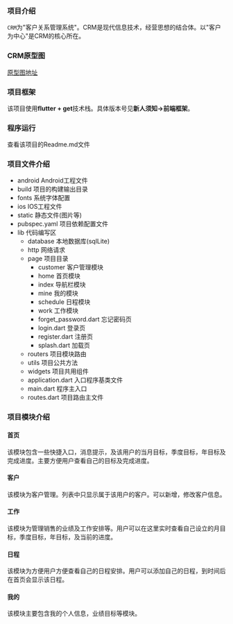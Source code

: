 ### 项目介绍
`CRM`为"客户关系管理系统"。CRM是现代信息技术，经营思想的结合体。以"客户为中心"是CRM的核心所在。

### CRM原型图
[原型图地址](https://axhub.im/pro/10ca83e4bf92612b/#g=1&p=0_0%E7%99%BB%E5%BD%95)

### 项目框架
该项目使用**flutter + get**技术栈。具体版本号见**新人须知->前端框架**。

### 程序运行
查看该项目的Readme.md文件

### 项目文件介绍
 - android Android工程文件
 - build 项目的构建输出目录
 - fonts 系统字体配置
 - ios IOS工程文件
 - static 静态文件(图片等)
 - pubspec.yaml 项目依赖配置文件
 - lib 代码编写区
    - database 本地数据库(sqlLite)
    - http 网络请求
    - page 项目目录
      - customer 客户管理模块
      - home 首页模块
      - index 导航栏模块
      - mine 我的模块
      - schedule 日程模块
      - work 工作模块
      - forget_password.dart 忘记密码页
      - login.dart 登录页
      - register.dart 注册页
      - splash.dart 加载页
    - routers 项目模块路由
    - utils 项目公共方法
    - widgets 项目共用组件
    - application.dart 入口程序基类文件
    - main.dart 程序主入口
    - routes.dart 项目路由主文件

### 项目模块介绍
#### 首页
该模块包含一些快捷入口，消息提示，及该用户的当月目标，季度目标，年目标及完成进度。主要方便用户查看自己的目标及完成进度。
#### 客户
该模块为客户管理。列表中只显示属于该用户的客户。可以新增，修改客户信息。
#### 工作
该模块为管理销售的业绩及工作安排等。用户可以在这里实时查看自己设立的月目标，季度目标，年目标，及当前的进度。
#### 日程
该模块为方便用户方便查看自己的日程安排。用户可以添加自己的日程，到时间后在首页会显示该日程。
#### 我的
该模块主要包含我的个人信息，业绩目标等模块。
